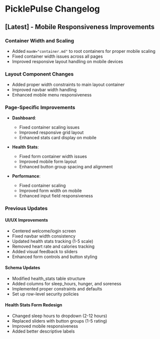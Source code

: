 # PicklePulse Changelog

## [Latest] - Mobile Responsiveness Improvements

### Container Width and Scaling
- Added `maxW="container.md"` to root containers for proper mobile scaling
- Fixed container width issues across all pages
- Improved responsive layout handling on mobile devices

### Layout Component Changes
- Added proper width constraints to main layout container
- Improved navbar width handling
- Enhanced mobile menu responsiveness

### Page-Specific Improvements
- **Dashboard**: 
  - Fixed container scaling issues
  - Improved responsive grid layout
  - Enhanced stats card display on mobile

- **Health Stats**: 
  - Fixed form container width issues
  - Improved mobile form layout
  - Enhanced button group spacing and alignment

- **Performance**: 
  - Fixed container scaling
  - Improved form width on mobile
  - Enhanced input field responsiveness

### Previous Updates

#### UI/UX Improvements
- Centered welcome/login screen
- Fixed navbar width consistency
- Updated health stats tracking (1-5 scale)
- Removed heart rate and calories tracking
- Added visual feedback to sliders
- Enhanced form controls and button styling

#### Schema Updates
- Modified health_stats table structure
- Added columns for sleep_hours, hunger, and soreness
- Implemented proper constraints and defaults
- Set up row-level security policies

#### Health Stats Form Redesign
- Changed sleep hours to dropdown (2-12 hours)
- Replaced sliders with button groups (1-5 rating)
- Improved mobile responsiveness
- Added better descriptive labels